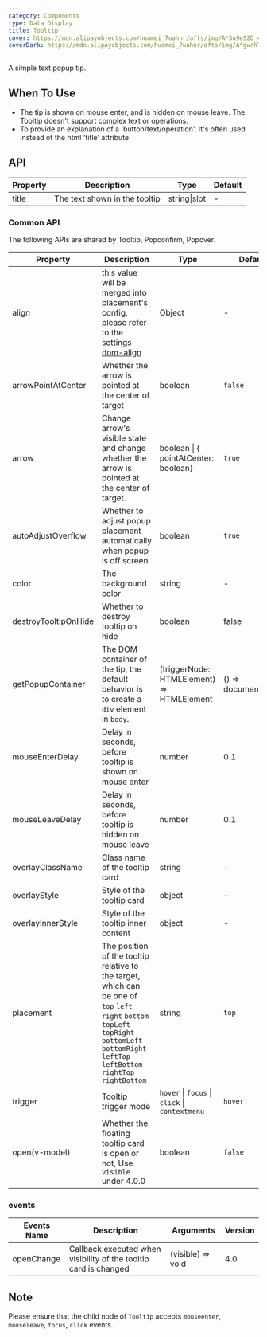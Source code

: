 ```yaml
---
category: Components
type: Data Display
title: Tooltip
cover: https://mdn.alipayobjects.com/huamei_7uahnr/afts/img/A*3u9eSZO_4c0AAAAAAAAAAAAADrJ8AQ/original
coverDark: https://mdn.alipayobjects.com/huamei_7uahnr/afts/img/A*gwrhTozoTC4AAAAAAAAAAAAADrJ8AQ/original
---
```


A simple text popup tip.

## When To Use

- The tip is shown on mouse enter, and is hidden on mouse leave. The Tooltip doesn't support complex text or operations.
- To provide an explanation of a 'button/text/operation'. It's often used instead of the html 'title' attribute.

## API

| Property | Description                   | Type         | Default |
| -------- | ----------------------------- | ------------ | ------- |
| title    | The text shown in the tooltip | string\|slot | -       |

### Common API

The following APIs are shared by Tooltip, Popconfirm, Popover.

| Property | Description | Type | Default | Version |
| --- | --- | --- | --- | --- |
| align | this value will be merged into placement's config, please refer to the settings [dom-align](https://github.com/yiminghe/dom-align) | Object | - |  |
| arrowPointAtCenter | Whether the arrow is pointed at the center of target | boolean | `false` |  |
| arrow | Change arrow's visible state and change whether the arrow is pointed at the center of target. | boolean \| { pointAtCenter: boolean} | `true` |  |
| autoAdjustOverflow | Whether to adjust popup placement automatically when popup is off screen | boolean | `true` |  |
| color | The background color | string | - |  |
| destroyTooltipOnHide | Whether to destroy tooltip on hide | boolean | false |  |
| getPopupContainer | The DOM container of the tip, the default behavior is to create a `div` element in `body`. | (triggerNode: HTMLElement) => HTMLElement | () => document.body |  |
| mouseEnterDelay | Delay in seconds, before tooltip is shown on mouse enter | number | 0.1 |  |
| mouseLeaveDelay | Delay in seconds, before tooltip is hidden on mouse leave | number | 0.1 |  |
| overlayClassName | Class name of the tooltip card | string | - |  |
| overlayStyle | Style of the tooltip card | object | - |  |
| overlayInnerStyle | Style of the tooltip inner content | object | - | 4.0.0 |
| placement | The position of the tooltip relative to the target, which can be one of `top` `left` `right` `bottom` `topLeft` `topRight` `bottomLeft` `bottomRight` `leftTop` `leftBottom` `rightTop` `rightBottom` | string | `top` |  |
| trigger | Tooltip trigger mode | `hover` \| `focus` \| `click` \| `contextmenu` | `hover` |  |
| open(v-model) | Whether the floating tooltip card is open or not, Use `visible` under 4.0.0 | boolean | `false` | 4.0.0 |

### events

| Events Name | Description | Arguments | Version |
| --- | --- | --- | --- |
| openChange | Callback executed when visibility of the tooltip card is changed | (visible) => void | 4.0 |

## Note

Please ensure that the child node of `Tooltip` accepts `mouseenter`, `mouseleave`, `focus`, `click` events.
